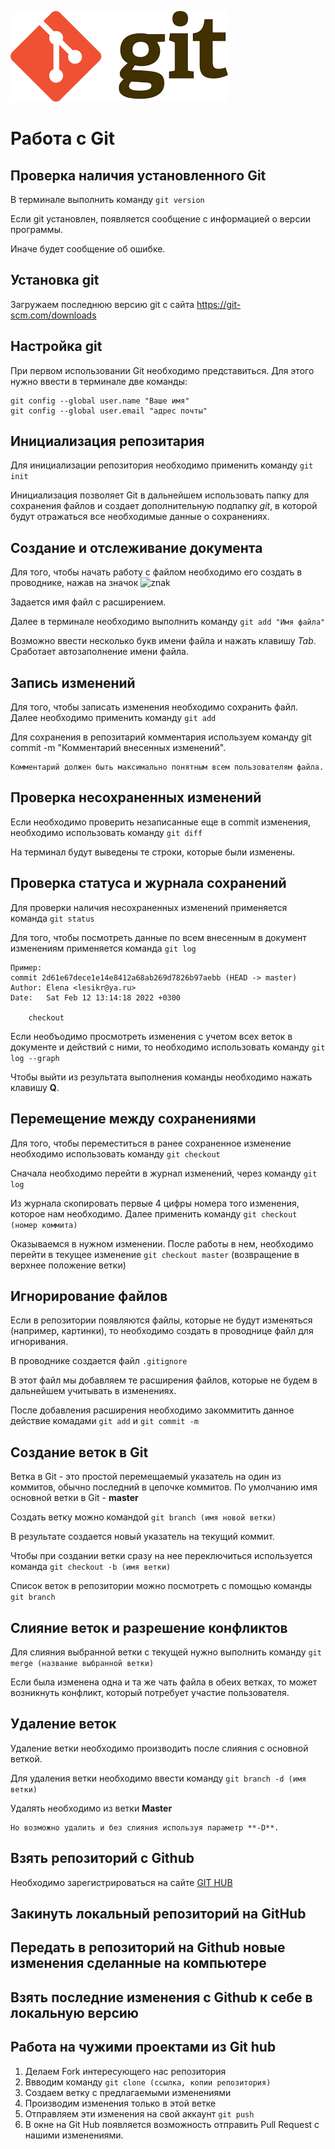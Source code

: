 ![logo git](git_logo.png)

# Работа с Git

## Проверка наличия установленного Git

В терминале выполнить команду `git version`

Если git установлен, появляется сообщение с информацией о версии программы. 

Иначе будет сообщение об ошибке.

## Установка git

Загружаем последнюю версию git с сайта https://git-scm.com/downloads

## Настройка git

При первом использовании Git необходимо представиться. Для этого нужно ввести в терминале две команды:
```
git config --global user.name "Ваше имя"
git config --global user.email "адрес почты"
```
## Инициализация pепозитария

Для инициализации репозитория необходимо применить команду `git init`

Инициализация позволяет Git в дальнейшем использовать папку для сохранения файлов и создает дополнительную подпапку *git*, в которой будут отражаться все необходимые данные о сохранениях.

## Создание и отcлеживание документа

Для того, чтобы начать работу с файлом необходимо его создать в проводнике, нажав на значок ![znak](znak.png)

Задается имя файл с расширением.

Далее в терминале необходимо выполнить команду `git add "Имя файла"`

Возможно ввести несколько букв имени файла и нажать клавишу *Tab*. Сработает автозаполнение имени файла.

## Запись изменений

Для того, чтобы записать изменения необходимо сохранить файл.
Далее необходимо применить команду `git add`

Для сохранения в репозитарий комментария используем команду git commit -m "Комментарий внесенных изменений". 
```
Комментарий должен быть максимально понятным всем пользователям файла.
```

## Проверка несохраненных изменений

Если необходимо проверить незаписанные еще в commit изменения, необходимо использовать команду `git diff`

На терминал будут выведены те строки, которые были изменены.

## Проверка статуса и журнала сохранений

Для проверки наличия несохраненных изменений применяется команда `git status`

Для того, чтобы посмотреть данные по всем внесенным в документ изменениям применяется команда `git log`
```
Пример:
commit 2d61e67dece1e14e8412a68ab269d7826b97aebb (HEAD -> master)
Author: Elena <lesikr@ya.ru>
Date:   Sat Feb 12 13:14:18 2022 +0300

    checkout
```
Если необъодимо просмотреть изменения с учетом всех веток в документе и действий с ними, то необходимо использовать команду `git log --graph`

Чтобы выйти из результата выполнения команды необходимо нажать клавишу **Q**.

## Перемещение между сохранениями

Для того, чтобы переместиться в ранее сохраненное изменение необходимо использовать команду `git checkout`

Сначала необходимо перейти в журнал изменений, через команду `git log`

Из журнала скопировать первые 4 цифры номера того изменения, которое нам необходимо. 
Далее применить команду `git checkout (номер коммита)`

Оказываемся в нужном изменении. После работы в нем, необходимо перейти в текущее изменение `git checkout master` (возвращение в верхнее положение ветки)

## Игнорирование файлов
Если в репозитории появляются файлы, которые не будут изменяться (например, картинки), то необходимо создать в проводнице файл для игноривания.

В проводнике создается файл `.gitignore`

В этот файл мы добавляем те расширения файлов, которые не будем в дальнейшем учитывать в изменениях. 

После добавления расширения необходимо закоммитить данное действие комадами `git add` и `git commit -m`

## Создание веток в Git
Ветка в Git -  это простой перемещаемый указатель на один из коммитов, обычно последний в цепочке коммитов.
По умолчанию имя основной ветки в Git - **master**

Создать ветку можно командой `git branch (имя новой ветки)`

В результате создается новый указатель на текущий коммит.

Чтобы при создании ветки сразу на нее переключиться используется команда `git checkout -b (имя ветки)`

Список веток в репозитории можно посмотреть с помощью команды `git branch`

## Слияние веток и разрешение конфликтов
Для слияния выбранной ветки с текущей нужно выполнить команду `git merge (название выбранной ветки)`

Если была изменена одна и та же чать файла в обеих ветках, то может возникнуть конфликт, который потребует участие пользователя.

## Удаление веток
Удаление ветки необходимо производить после слияния с основной веткой.

Для удаления ветки необходимо ввести команду `git branch -d (имя ветки)`

Удалять необходимо из ветки **Master**
```
Но возможно удалить и без слияния используя параметр **-D**.
```
## Взять репозиторий с Github
Необходимо зарегистрироваться на сайте [GIT HUB](https://github.com/elena689/gitinstruction/edit/main/git_instruction.md)
## Закинуть локальный репозиторий на GitHub

## Передать в репозиторий на Github новые изменения сделанные на компьютере

## Взять последние изменения с Github к себе в локальную версию

## Работа на чужими проектами из Git hub
1. Делаем Fork интересующего нас репозитория
2. Ввводим команду `git clone (ссылка, копии репозитория)`
3. Создаем ветку с предлагаемыми изменениями
4. Производим изменения только в этой ветке
5. Отправляем эти изменения на свой аккаунт `git push`
6. В окне на Git Hub появляется возможность отправить Pull Request с нашими изменениями.